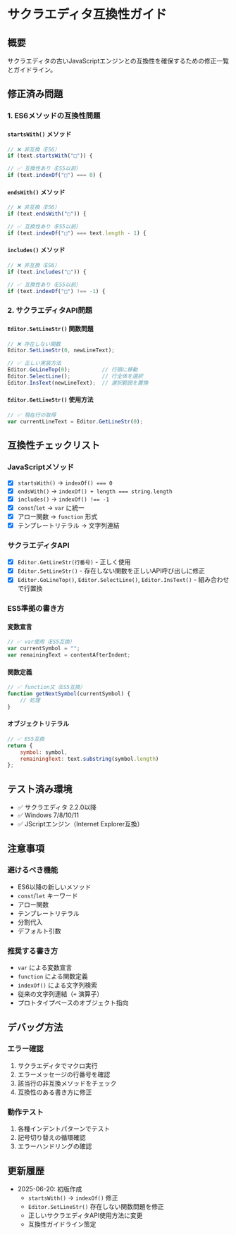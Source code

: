 # サクラエディタ互換性ガイド

## 概要

サクラエディタの古いJavaScriptエンジンとの互換性を確保するための修正一覧とガイドライン。

## 修正済み問題

### 1. ES6メソッドの互換性問題

#### `startsWith()` メソッド
```javascript
// ❌ 非互換（ES6）
if (text.startsWith("□")) {

// ✅ 互換性あり（ES5以前）
if (text.indexOf("□") === 0) {
```

#### `endsWith()` メソッド
```javascript
// ❌ 非互換（ES6）
if (text.endsWith("□")) {

// ✅ 互換性あり（ES5以前）
if (text.indexOf("□") === text.length - 1) {
```

#### `includes()` メソッド
```javascript
// ❌ 非互換（ES6）
if (text.includes("□")) {

// ✅ 互換性あり（ES5以前）
if (text.indexOf("□") !== -1) {
```

### 2. サクラエディタAPI問題

#### `Editor.SetLineStr()` 関数問題
```javascript
// ❌ 存在しない関数
Editor.SetLineStr(0, newLineText);

// ✅ 正しい実装方法
Editor.GoLineTop(0);          // 行頭に移動
Editor.SelectLine();          // 行全体を選択
Editor.InsText(newLineText);  // 選択範囲を置換
```

#### `Editor.GetLineStr()` 使用方法
```javascript
// ✅ 現在行の取得
var currentLineText = Editor.GetLineStr(0);
```

## 互換性チェックリスト

### JavaScriptメソッド
- [x] `startsWith()` → `indexOf() === 0`
- [x] `endsWith()` → `indexOf() + length === string.length`
- [x] `includes()` → `indexOf() !== -1`
- [x] `const`/`let` → `var` に統一
- [x] アロー関数 → `function` 形式
- [x] テンプレートリテラル → 文字列連結

### サクラエディタAPI
- [x] `Editor.GetLineStr(行番号)` - 正しく使用
- [x] `Editor.SetLineStr()` - 存在しない関数を正しいAPI呼び出しに修正
- [x] `Editor.GoLineTop()`, `Editor.SelectLine()`, `Editor.InsText()` - 組み合わせで行置換

### ES5準拠の書き方

#### 変数宣言
```javascript
// ✅ var使用（ES5互換）
var currentSymbol = "";
var remainingText = contentAfterIndent;
```

#### 関数定義
```javascript
// ✅ function文（ES5互換）
function getNextSymbol(currentSymbol) {
    // 処理
}
```

#### オブジェクトリテラル
```javascript
// ✅ ES5互換
return {
    symbol: symbol,
    remainingText: text.substring(symbol.length)
};
```

## テスト済み環境

- ✅ サクラエディタ 2.2.0以降
- ✅ Windows 7/8/10/11
- ✅ JScriptエンジン（Internet Explorer互換）

## 注意事項

### 避けるべき機能
- ES6以降の新しいメソッド
- `const`/`let` キーワード
- アロー関数
- テンプレートリテラル
- 分割代入
- デフォルト引数

### 推奨する書き方
- `var` による変数宣言
- `function` による関数定義
- `indexOf()` による文字列検索
- 従来の文字列連結（`+` 演算子）
- プロトタイプベースのオブジェクト指向

## デバッグ方法

### エラー確認
1. サクラエディタでマクロ実行
2. エラーメッセージの行番号を確認
3. 該当行の非互換メソッドをチェック
4. 互換性のある書き方に修正

### 動作テスト
1. 各種インデントパターンでテスト
2. 記号切り替えの循環確認
3. エラーハンドリングの確認

## 更新履歴

- 2025-06-20: 初版作成
  - `startsWith()` → `indexOf()` 修正
  - `Editor.SetLineStr()` 存在しない関数問題を修正
  - 正しいサクラエディタAPI使用方法に変更
  - 互換性ガイドライン策定
